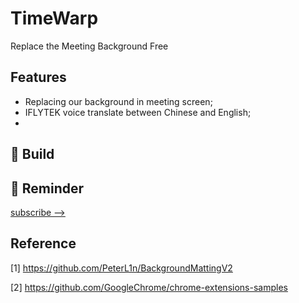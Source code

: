 # TimeWarp
Replace the Meeting Background Free


## Features
- Replacing our background in meeting screen;
- IFLYTEK voice translate between Chinese and English;
- 

## 🔨 Build


## 🔔 Reminder

[subscribe -->]()

## Reference

[1] https://github.com/PeterL1n/BackgroundMattingV2

[2] https://github.com/GoogleChrome/chrome-extensions-samples
